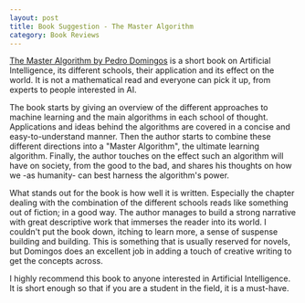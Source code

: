 ```yaml
---
layout: post
title: Book Suggestion - The Master Algorithm
category: Book Reviews
---
```


<a href="https://www.amazon.co.uk/Master-Algorithm-Ultimate-Learning-Machine/dp/0465065708/ref=zg_bs_3887_22?_encoding=UTF8&psc=1&refRID=5VYV9XBDTXVBQ0NB1VJZ">The Master Algorithm by Pedro Domingos</a> is a short book on Artificial Intelligence, its different schools, their application and its effect on the world. It is not a mathematical read and everyone can pick it up, from experts to people interested in AI.

The book starts by giving an overview of the different approaches to machine learning and the main algorithms in each school of thought. Applications and ideas behind the algorithms are covered in a concise and easy-to-understand manner. Then the author starts to combine these different directions into a "Master Algorithm", the ultimate learning algorithm. Finally, the author touches on the effect such an algorithm will have on society, from the good to the bad, and shares his thoughts on how we -as humanity- can best harness the algorithm's power.

What stands out for the book is how well it is written. Especially the chapter dealing with the combination of the different schools reads like something out of fiction; in a good way. The author manages to build a strong narrative with great descriptive work that immerses the reader into its world. I couldn't put the book down, itching to learn more, a sense of suspense building and building. This is something that is usually reserved for novels, but Domingos does an excellent job in adding a touch of creative writing to get the concepts across.

I highly recommend this book to anyone interested in Artificial Intelligence. It is short enough so that if you are a student in the field, it is a must-have.
